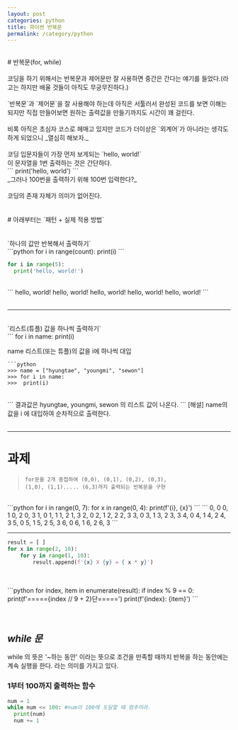 ```yaml
---
layout: post
categories: python
title: 파이썬 반복문
permalink: /category/python
---
```

<br>
# 반복문(for, while)
<br>
<br>
코딩을 하기 위해서는 반복문과 제어문만 잘 사용하면 중간은 간다는 얘기를 들었다.(라고는 하지만 배울 것들이 아직도 무궁무진하다.)
<br>
<br>
`반복문`과 `제어문`을 잘 사용해야 하는데 아직은 서툴러서 완성된 코드를 보면 이해는 되지만 직접 만들어보면 원하는 출력값을 만들기까지도 시간이 꽤 걸린다.
<br>
<br>
비록 아직은 초심자 코스로 헤매고 있지만 코드가 더이상은 `외계어`가 아니라는 생각도 하게 되었으니 _열심히 해보자._
<br>
<br>
코딩 입문자들이 가장 먼저 보게되는 `hello, world!`
<br>
이 문자열을 1번 출력하는 것은 간단하다.
<br>
```
print('hello, world')
```
<br>
_그러나 100번을 출력하기 위해 100번 입력한다?_
<br>
<br>
코딩의 존재 자체가 의미가 없어진다.
<br>
<br>
<br>
# 아래부터는 `패턴 + 실제 적용 방법`
<br>
<br>
<br>
`하나의 값만 반복해서 출력하기`<br>
```python
for i in range(count):
  print(i)
```

```python
for i in range(5):
  print('hello, world!')
```
<br>
```
hello, world!
hello, world!
hello, world!
hello, world!
hello, world!
```
<br>
<br>

----------------------------------
<br>
`리스트(튜플) 값을 하나씩 출력하기`<br>
```
for i in name:
  print(i)

name 리스트(또는 튜플)의 값을 i에 하나씩 대입
```
```python
>>> name = ["hyungtae", "youngmi", "sewon"]
>>> for i in name:
>>>  print(i)
```
<br/>
```
결과값은 hyungtae, youngmi, sewon 의 리스트 값이 나온다.
```
[해설] name의 값을 i 에 대입하여 순차적으로 출력한다.
<br/>
<br/>

----------------------------------
# 과제 <br>
>`for문을 2개 중첩하여 (0,0), (0,1), (0,2), (0,3),`<br>
`(1,0), (1,1)..... (6,3)까지 출력되는 반복문을 구현`
<br>
```python
for i in range(0, 7):
    for x in range(0, 4):
        print(f'{i}, {x}')
```
```
0, 0
0, 1
0, 2
0, 3
1, 0
1, 1
1, 2
1, 3
2, 0
2, 1
2, 2
2, 3
3, 0
3, 1
3, 2
3, 3
4, 0
4, 1
4, 2
4, 3
5, 0
5, 1
5, 2
5, 3
6, 0
6, 1
6, 2
6, 3
```

----------------------------------
```python
result = [ ]
for x in range(2, 10):
    for y in range(1, 10):
        result.append(f'{x} X {y} = { x * y}')
```
<br>
<br>
```python
for index, item in enumerate(result):
    if index % 9 == 0:
        print(f'====={index // 9 + 2}단=====')
    print(f'{index}: {item}')
```
<br>
<br>
<br>

## *while 문*

while 의 뜻은 '~하는 동안' 이라는 뜻으로 조건을 만족할 때까지 반복을 하는 동안에는 계속 실행을 한다. 라는 의미를 가지고 있다.
<br/>
### 1부터 100까지 출력하는 함수

```python
num = 1
while num <= 100: #num이 100에 도달할 때 멈추어라.
  print(num)
  num += 1
```
